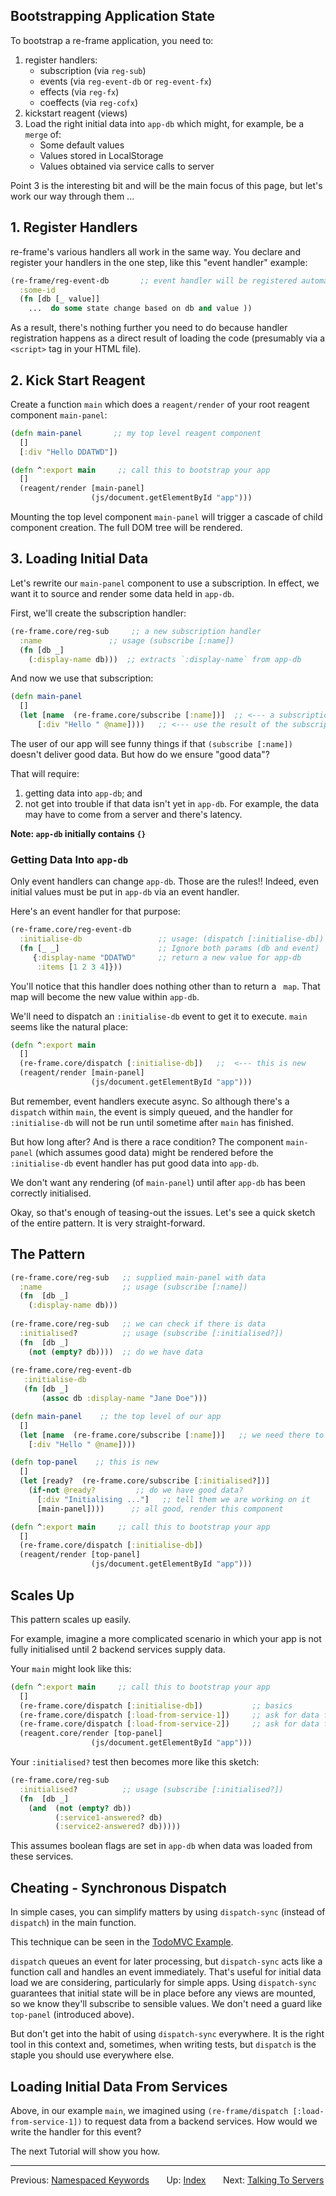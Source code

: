 ## Bootstrapping Application State

To bootstrap a re-frame application, you need to:
1. register handlers:
   - subscription  (via `reg-sub`)
   - events (via `reg-event-db` or `reg-event-fx`)
   - effects (via `reg-fx`)
   - coeffects (via `reg-cofx`)
2. kickstart reagent (views)
3. Load the right initial data into `app-db` which might, for example, be a `merge` of:
   - Some default values
   - Values stored in LocalStorage
   - Values obtained via service calls to server

Point 3 is the interesting bit and will be the main focus of this page, 
but let's work our way through them ...

## 1. Register Handlers 

re-frame's various handlers all work in the same way.  You declare 
and register your handlers in the one step, like this "event handler" example: 
```clj
(re-frame/reg-event-db       ;; event handler will be registered automatically
  :some-id
  (fn [db [_ value]]
    ...  do some state change based on db and value ))
```

As a result, there's nothing further you need to do because 
handler registration happens as a direct result of loading the code 
(presumably via a `<script>` tag in your HTML file).

## 2. Kick Start Reagent 

Create a function `main` which does a `reagent/render` of your root reagent component `main-panel`:

```clj
(defn main-panel       ;; my top level reagent component
  []
  [:div "Hello DDATWD"])

(defn ^:export main     ;; call this to bootstrap your app
  []
  (reagent/render [main-panel]
                  (js/document.getElementById "app")))
```

Mounting the top level component `main-panel` will trigger a cascade of child 
component creation.  The full DOM tree will be rendered.

## 3. Loading Initial Data 

Let's rewrite our `main-panel` component to use a subscription. In effect, 
we want it to source and render some data held in `app-db`.  

First, we'll create the subscription handler:
```Clojure
(re-frame.core/reg-sub     ;; a new subscription handler
  :name               ;; usage (subscribe [:name])
  (fn [db _]
    (:display-name db)))  ;; extracts `:display-name` from app-db
```

And now we use that subscription:
```clj
(defn main-panel 
  []
  (let [name  (re-frame.core/subscribe [:name])]  ;; <--- a subscription  <---
      [:div "Hello " @name])))   ;; <--- use the result of the subscription
```

The user of our app will see funny things 
if that `(subscribe [:name])` doesn't deliver good data. But how do we ensure "good data"?

That will require: 
  1. getting data into `app-db`; and
  2. not get into trouble if that data isn't yet in `app-db`.  For example, 
  the data may have to come from a server and there's latency.

**Note: `app-db` initially contains `{}`**

### Getting Data Into `app-db`

Only event handlers can change `app-db`. Those are the rules!! Indeed, even initial 
values must be put in `app-db` via an event handler. 

Here's an event handler for that purpose:
```Clojure
(re-frame.core/reg-event-db
  :initialise-db				 ;; usage: (dispatch [:initialise-db])
  (fn [_ _]						 ;; Ignore both params (db and event)
	 {:display-name "DDATWD"	 ;; return a new value for app-db
	  :items [1 2 3 4]}))
```

You'll notice that this handler does nothing other than to return a ` map`. That map 
will become the new value within `app-db`.

We'll need to dispatch an `:initialise-db` event to get it to execute. `main` seems like the natural place: 
```Clojure
(defn ^:export main
  []
  (re-frame.core/dispatch [:initialise-db])   ;;  <--- this is new 
  (reagent/render [main-panel]
                  (js/document.getElementById "app")))
```

But remember, event handlers execute async. So although there's 
a `dispatch` within `main`, the event is simply queued, and the 
handler for `:initialise-db` 
will not be run until sometime after `main` has finished.

But how long after?  And is there a race condition?  The 
component `main-panel` (which assumes good data) might be 
rendered before the `:initialise-db` event handler has 
put good data into `app-db`. 

We don't want any rendering (of `main-panel`) until after `app-db` 
has been correctly initialised. 

Okay, so that's enough of teasing-out the issues. Let's see a 
quick sketch of the entire pattern. It is very straight-forward.

## The Pattern

```Clojure
(re-frame.core/reg-sub   ;; supplied main-panel with data
  :name                  ;; usage (subscribe [:name])
  (fn  [db _]
	(:display-name db)))
	   
(re-frame.core/reg-sub   ;; we can check if there is data
  :initialised?          ;; usage (subscribe [:initialised?])
  (fn  [db _]
	(not (empty? db))))  ;; do we have data
	
(re-frame.core/reg-event-db
   :initialise-db
   (fn [db _]
       (assoc db :display-name "Jane Doe")))

(defn main-panel    ;; the top level of our app 
  []
  (let [name  (re-frame.core/subscribe [:name])]   ;; we need there to be good data
    [:div "Hello " @name])))

(defn top-panel    ;; this is new
  []
  (let [ready?  (re-frame.core/subscribe [:initialised?])]
    (if-not @ready?         ;; do we have good data?
      [:div "Initialising ..."]   ;; tell them we are working on it
      [main-panel])))      ;; all good, render this component

(defn ^:export main     ;; call this to bootstrap your app
  []
  (re-frame.core/dispatch [:initialise-db])
  (reagent/render [top-panel]
                  (js/document.getElementById "app")))
```

## Scales Up

This pattern scales up easily.

For example, imagine a more complicated scenario in which your app 
is not fully initialised until 2 backend services supply data.

Your `main` might look like this:
```Clojure
(defn ^:export main     ;; call this to bootstrap your app
  []
  (re-frame.core/dispatch [:initialise-db])           ;; basics
  (re-frame.core/dispatch [:load-from-service-1])     ;; ask for data from service-1
  (re-frame.core/dispatch [:load-from-service-2])     ;; ask for data from service-2
  (reagent.core/render [top-panel]
                  (js/document.getElementById "app")))
```

Your `:initialised?` test then becomes more like this sketch: 

```Clojure
(re-frame.core/reg-sub
  :initialised?          ;; usage (subscribe [:initialised?])
  (fn  [db _]
    (and  (not (empty? db))
          (:service1-answered? db)
          (:service2-answered? db)))))
```

This assumes boolean flags are set in `app-db` when data was loaded from these services.

## Cheating - Synchronous Dispatch

In simple cases, you can simplify matters by using `dispatch-sync` (instead of `dispatch`) in 
the main function.  

This technique can be seen in the [TodoMVC Example](https://github.com/day8/re-frame/blob/master/examples/todomvc/src/todomvc/core.cljs#L49).

`dispatch` queues an event for later processing, but `dispatch-sync` acts 
like a function call and handles an event immediately. That's useful for initial data 
load we are considering, particularly for simple apps. Using `dispatch-sync` guarantees 
that initial state will be in place before any views are mounted, so we know they'll 
subscribe to sensible values.  We don't need a guard like `top-panel` (introduced above). 

But don't get into the habit of using `dispatch-sync` everywhere. It is the right 
tool in this context and, sometimes, when writing tests, but 
`dispatch` is the staple you should use everywhere else.

## Loading Initial Data From Services 

Above,  in our example `main`, we imagined using `(re-frame/dispatch [:load-from-service-1])`  to request data
from a backend services.  How would we write the handler for this event?
 
The next Tutorial will show you how.



***

Previous:  [Namespaced Keywords](Namespaced-Keywords.md)&nbsp;&nbsp;&nbsp;&nbsp;&nbsp;&nbsp;
Up:  [Index](README.md)&nbsp;&nbsp;&nbsp;&nbsp;&nbsp;&nbsp;
Next:  [Talking To Servers](Talking-To-Servers.md)  
